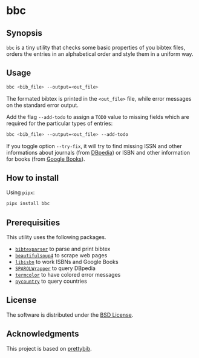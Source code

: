 # bbc

## Synopsis

`bbc` is a tiny utility that checks some basic properties of you bibtex files, orders the entries in an alphabetical order and style them in a uniform way.

## Usage

```bash
bbc <bib_file> --output=<out_file>
```

The formated bibtex is printed in the `<out_file>` file, while error messages on the standard error output.

Add the flag `--add-todo` to assign a `TODO` value to missing fields which are required for the particular types of entries:

```bash
bbc <bib_file> --output=<out_file> --add-todo
```

If you toggle option `--try-fix`, it will try to find missing ISSN and other informations about journals (from [DBpedia](http://wiki.dbpedia.org/)) or ISBN and other information for books (from [Google Books](books.google.com)).


## How to install

Using `pipx`:

```bash
pipx install bbc
```

## Prerequisities

This utility uses the following packages.

- [`bibtexparser`](https://github.com/sciunto-org/python-bibtexparser) to parse and print bibtex
- [`beautifulsoup4`](https://pypi.org/project/beautifulsoup4/) to scrape web pages
- [`libisbn`](https://github.com/xlcnd/isbnlib) to work ISBNs and Google Books
- [`SPARQLWrapper`](https://github.com/RDFLib/sparqlwrapper) to query DBpedia
- [`termcolor`](https://pypi.python.org/pypi/termcolor) to have colored error messages
- [`pycountry`](https://pypi.org/project/pycountry/) to query countries

## License

The software is distributed under the [BSD License](https://opensource.org/licenses/BSD-3-Clause).

## Acknowledgments

This project is based on [prettybib](https://github.com/jlibovicky/prettybib).
